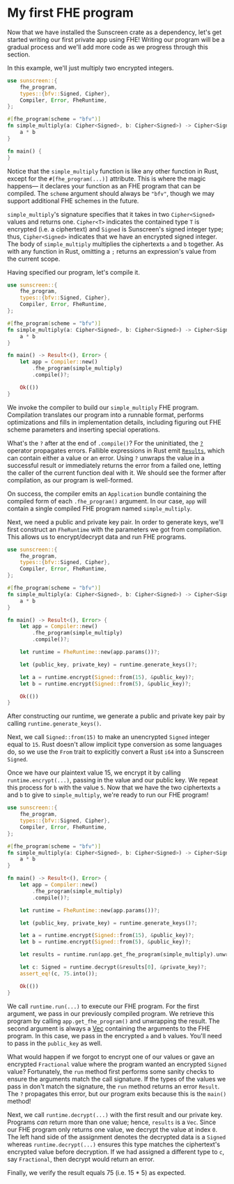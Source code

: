 # My first FHE program

Now that we have installed the Sunscreen crate as a dependency, let's get started writing our first private app using FHE! Writing our program will be a gradual process and we'll add more code as we progress through this section.

In this example, we'll just multiply two encrypted integers.

```rust
use sunscreen::{
    fhe_program,
    types::{bfv::Signed, Cipher},
    Compiler, Error, FheRuntime,
};

#[fhe_program(scheme = "bfv")]
fn simple_multiply(a: Cipher<Signed>, b: Cipher<Signed>) -> Cipher<Signed> {
    a * b
}

fn main() {
}
```

Notice that the `simple_multiply` function is like any other function in Rust, except for the `#[fhe_program(...)]` attribute. This is where the magic happens&mdash; it declares your function as an FHE program that can be compiled. The `scheme` argument should always be `"bfv"`, though we may support additional FHE schemes in the future.

`simple_multiply`'s signature specifies that it takes in two `Cipher<Signed>` values and returns one. `Cipher<T>` indicates the contained type `T` is encrypted (i.e. a ciphertext) and `Signed` is Sunscreen's signed integer type; thus, `Cipher<Signed>` indicates that we have an encrypted signed integer.  The body of `simple_multiply` multiplies the ciphertexts `a` and `b` together. As with any function in Rust, omitting a `;` returns an expression's value from the current scope.

Having specified our program, let's compile it.

```rust
use sunscreen::{
    fhe_program,
    types::{bfv::Signed, Cipher},
    Compiler, Error, FheRuntime,
};

#[fhe_program(scheme = "bfv")]
fn simple_multiply(a: Cipher<Signed>, b: Cipher<Signed>) -> Cipher<Signed> {
    a * b
}

fn main() -> Result<(), Error> {
    let app = Compiler::new()
        .fhe_program(simple_multiply)
        .compile()?;

    Ok(())
}
```

We invoke the compiler to build our `simple_multiply` FHE program. Compilation translates our program into a runnable format, performs optimizations and fills in implementation details, including figuring out FHE scheme parameters and inserting special operations.

What's the `?` after at the end of `.compile()`? For the uninitiated, the [`?`](https://doc.rust-lang.org/book/ch09-02-recoverable-errors-with-result.html) operator propagates errors. Fallible expressions in Rust emit [`Results`](https://doc.rust-lang.org/std/result/enum.Result.html), which can contain either a value or an error. Using `?` unwraps the value in a successful result or immediately returns the error from a failed one, letting the caller of the current function deal with it. We should see the former after compilation, as our program is well-formed.

On success, the compiler emits an `Application` bundle containing the compiled form of each `.fhe_program()` argument. In our case, `app` will contain a single compiled FHE program named `simple_multiply`.

Next, we need a public and private key pair. In order to generate keys, we'll first construct an `FheRuntime` with the parameters we got from compilation. This allows us to encrypt/decrypt data and run FHE programs.

```rust
use sunscreen::{
    fhe_program,
    types::{bfv::Signed, Cipher},
    Compiler, Error, FheRuntime,
};

#[fhe_program(scheme = "bfv")]
fn simple_multiply(a: Cipher<Signed>, b: Cipher<Signed>) -> Cipher<Signed> {
    a * b
}

fn main() -> Result<(), Error> {
    let app = Compiler::new()
        .fhe_program(simple_multiply)
        .compile()?;

    let runtime = FheRuntime::new(app.params())?;

    let (public_key, private_key) = runtime.generate_keys()?;

    let a = runtime.encrypt(Signed::from(15), &public_key)?;
    let b = runtime.encrypt(Signed::from(5), &public_key)?;

    Ok(())
}
```

After constructing our runtime, we generate a public and private key pair by calling `runtime.generate_keys()`.

Next, we call `Signed::from(15)` to make an unencrypted `Signed` integer equal to `15`. Rust doesn't allow implicit type conversion as some languages do, so we use the `From` trait to explicitly convert a Rust `i64` into a Sunscreen `Signed`.

Once we have our plaintext value 15, we encrypt it by calling `runtime.encrypt(...)`, passing in the value and our public key. We repeat this process for `b` with the value `5`. Now that we have the two ciphertexts `a` and `b` to give to `simple_multiply`, we're ready to run our FHE program!

```rust
use sunscreen::{
    fhe_program,
    types::{bfv::Signed, Cipher},
    Compiler, Error, FheRuntime,
};

#[fhe_program(scheme = "bfv")]
fn simple_multiply(a: Cipher<Signed>, b: Cipher<Signed>) -> Cipher<Signed> {
    a * b
}

fn main() -> Result<(), Error> {
    let app = Compiler::new()
        .fhe_program(simple_multiply)
        .compile()?;

    let runtime = FheRuntime::new(app.params())?;

    let (public_key, private_key) = runtime.generate_keys()?;

    let a = runtime.encrypt(Signed::from(15), &public_key)?;
    let b = runtime.encrypt(Signed::from(5), &public_key)?;

    let results = runtime.run(app.get_fhe_program(simple_multiply).unwrap(), vec![a, b], &public_key)?;

    let c: Signed = runtime.decrypt(&results[0], &private_key)?;
    assert_eq!(c, 75.into());

    Ok(())
}
```

We call `runtime.run(...)` to execute our FHE program. For the first argument, we pass in our previously compiled program. We retrieve this program by calling `app.get_fhe_program()` and unwrapping the result. The second argument is always a [Vec](https://doc.rust-lang.org/std/vec/struct.Vec.html) containing the arguments to the FHE program. In this case, we pass in the encrypted `a` and `b` values. You'll need to pass in the `public_key` as well.

What would happen if we forgot to encrypt one of our values or gave an encrypted `Fractional` value where the program wanted an encrypted `Signed` value? Fortunately, the `run` method first performs some sanity checks to ensure the arguments match the call signature. If the types of the values we pass in don't match the signature, the `run` method returns an error `Result`. The `?` propagates this error, but our program exits because this is the `main()` method!

Next, we call `runtime.decrypt(...)` with the first result and our private key. Programs *can* return more than one value; hence, `results` is a `Vec`. Since our FHE program only returns one value, we decrypt the value at index `0`. The left hand side of the assignment denotes the decrypted data is a `Signed` whereas `runtime.decrypt(...)` ensures this type matches the ciphertext's encrypted value before decryption. If we had assigned a different type to `c`, say `Fractional`, then decrypt would return an error.

Finally, we verify the result equals 75 (i.e. 15 * 5) as expected.

